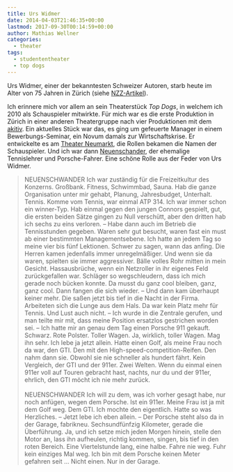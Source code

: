 ```yaml
---
title: Urs Widmer
date: 2014-04-03T21:46:35+00:00
lastmod: 2017-09-30T00:14:59+00:00
author: Mathias Wellner
categories:
  - theater
tags:
  - studententheater
  - top dogs
---
```

Urs Widmer, einer der bekanntesten Schweizer Autoren, starb heute im Alter von 75 Jahren in Zürich (siehe [NZZ-Artikel](http://www.nzz.ch/aktuell/feuilleton/uebersicht/zum-tod-von-urs-widmer-schreiben-gegen-die-furien-des-verschwindens-1.18276782)). 

Ich erinnere mich vor allem an sein Theaterstück _Top Dogs_, in welchem ich 2010 als Schauspieler mitwirkte. Für mich war es die erste Produktion in Zürich in einer anderen Theatergruppe nach vier Produktionen mit dem [akitiv](http://www.aki.ethz.ch/akitiv/). Ein aktuelles Stück war das, es ging um gefeuerte Manager in einem Bewerbungs-Seminar, ein Novum damals zur Wirtschaftskrise. Er entwickelte es am [Theater Neumarkt](http://www.theaterneumarkt.ch/), die Rollen bekamen die Namen der Schauspieler. Und ich war dann [Neuenschander](http://de.wikipedia.org/wiki/Michael_Neuenschwander), der ehemalige Tennislehrer und Porsche-Fahrer. Eine schöne Rolle aus der Feder von Urs Widmer. 

<blockquote class="blockquote">
NEUENSCHWANDER Ich war zuständig für die Freizeitkultur des Konzerns. Großbank. Fitness, Schwimmbad, Sauna. Hab die ganze Organisation unter mir gehabt, Planung, Jahresbudget, Unterhalt. Tennis. Komme vom Tennis, war einmal ATP 314. Ich war immer schon ein winner-Typ. Hab einmal gegen den jungen Connors gespielt, gut, die ersten beiden Sätze gingen zu Null verschütt, aber den dritten hab ich sechs zu eins verloren. – Habe dann auch im Betrieb die Tennisstunden gegeben. Waren sehr gut besucht, waren fast ein must ab einer bestimmten Managementsebene. Ich hatte an jedem Tag so meine vier bis fünf Lektionen. Schwer zu sagen, wann das anfing. Die Herren kamen jedenfalls immer unregelmäßiger. Und wenn sie da waren, spielten sie immer aggressiver. Bälle volles Rohr mitten in mein Gesicht. Hassausbrüche, wenn ein Netzroller in ihr eigenes Feld zurückgefallen war. Schläger so wegschleudern, dass ich mich gerade noch bücken konnte. Da musst du ganz cool bleiben, ganz, ganz cool. Dann fangen die sich wieder. – Und dann kam überhaupt keiner mehr. Die saßen jetzt bis tief in die Nacht in der Firma. Arbeiteten sich die Lunge aus dem Hals. Da war kein Platz mehr für Tennis. Und Lust auch nicht. – Ich wurde in die Zentrale gerufen, und man teilte mir mit, dass meine Position ersatzlos gestrichen worden sei. – Ich hatte mir an genau dem Tag einen Porsche 911 gekauft. Schwarz. Rote Polster. Toller Wagen. Ja, wirklich, toller Wagen. Mag ihn sehr. Ich lebe ja jetzt allein. Hatte einen Golf, als meine Frau noch da war, den GTI. Den mit den High-speed-competition-Reifen. Den nahm dann sie. Obwohl sie nie schneller als hundert fährt. Kein Vergleich, der GTI und der 911er. Zwei Welten. Wenn du einmal einen 911er voll auf Touren gebracht hast, nachts, nur du und der 911er, ehrlich, den GTI möcht ich nie mehr zurück.<br>
<br>
NEUENSCHWANDER Ich will zu dem, was ich vorher gesagt habe, nur noch anfügen, wegen dem Porsche. Ist ein 911er. Meine Frau ist ja mit dem Golf weg. Dem GTI. Ich mochte den eigentlich. Hatte so was Herzliches. – Jetzt lebe ich eben allein. – Der Porsche steht also da in der Garage, fabrikneu. Sechsundfünfzig Kilometer, gerade die Überführung. Ja, und ich setze mich jeden Morgen hinein, stelle den Motor an, lass ihn aufheulen, richtig kommen, singen, bis tief in den roten Bereich. Eine Viertelstunde lang, eine halbe. Fahre nie weg. Fuhr kein einziges Mal weg. Ich bin mit dem Porsche keinen Meter gefahren seit … Nicht einen. Nur in der Garage.
</blockquote>